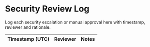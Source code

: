 <!-- @meta {
  "fileType": "append-only",
  "purpose": "Record of high-risk job approvals and manual oversight.",
  "editPolicy": "appendOnly",
  "routeScope": "global"
} -->
# Security Review Log
Log each security escalation or manual approval here with timestamp, reviewer and rationale.

| Timestamp (UTC) | Reviewer | Notes |
|-----------------|----------|-------|
